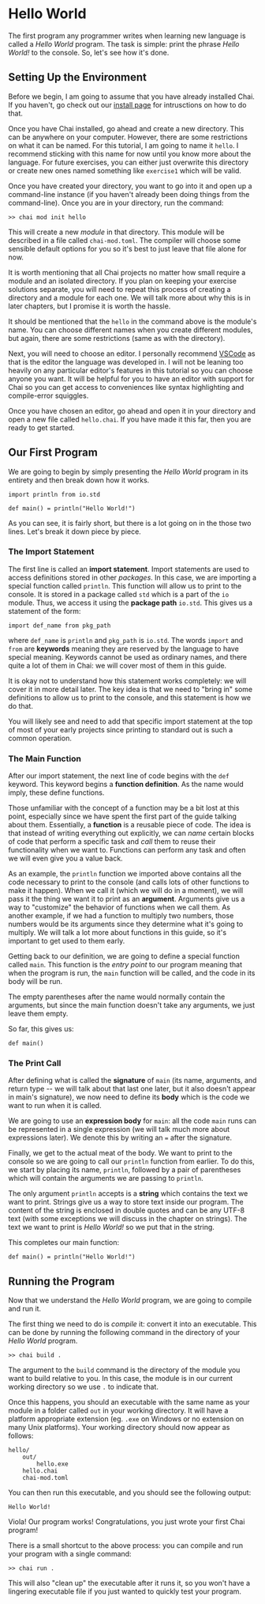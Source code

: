 # Hello World

The first program any programmer writes when learning new language is called a
*Hello World* program.  The task is simple: print the phrase *Hello World!* to
the console.  So, let's see how it's done.

## Setting Up the Environment

Before we begin, I am going to assume that you have already installed Chai.  If
you haven't, go check out our [install page](/install) for intrusctions on how
to do that.

Once you have Chai installed, go ahead and create a new directory.  This can be
anywhere on your computer.  However, there are some restrictions on what it can
be named.  For this tutorial, I am going to name it `hello`.  I recommend
sticking with this name for now until you know more about the language.  For
future exercises, you can either just overwrite this directory or create new
ones named something like `exercise1` which will be valid.  

Once you have created your directory, you want to go into it and open up a
command-line instance (if you haven't already been doing things from the
command-line).  Once you are in your directory, run the command:

```text
>> chai mod init hello
```

This will create a new *module* in that directory.  This module will be
described in a file called `chai-mod.toml`.  The compiler will choose some
sensible default options for you so it's best to just leave that file alone for
now.

It is worth mentioning that all Chai projects no matter how small require a
module and an isolated directory.  If you plan on keeping your exercise
solutions separate, you will need to repeat this process of creating a directory
and a module for each one.  We will talk more about why this is in later
chapters, but I promise it is worth the hassle. 

It should be mentioned that the `hello` in the command above is the module's
name. You can choose different names when you create different modules, but
again, there are some restrictions (same as with the directory).  

Next, you will need to choose an editor.  I personally recommend
[VSCode](https://code.visualstudio.com/) as that is the editor the language was
developed in.  I will not be leaning too heavily on any particular editor's
features in this tutorial so you can choose anyone you want.  It will be helpful
for you to have an editor with support for Chai so you can get access to
conveniences like syntax highlighting and compile-error squiggles.

Once you have chosen an editor, go ahead and open it in your directory and open
a new file called `hello.chai`.  If you have made it this far, then you are
ready to get started.

## Our First Program

We are going to begin by simply presenting the *Hello World* program in its
entirety and then break down how it works.

    import println from io.std

    def main() = println("Hello World!")

As you can see, it is fairly short, but there is a lot going on in the those
two lines.  Let's break it down piece by piece.

### The Import Statement

The first line is called an **import statement**.  Import statements are used to
access definitions stored in other *packages*.  In this case, we are importing a
special function called `println`.  This function will allow us to print to the
console.  It is stored in a package called `std` which is a part of the `io`
module.  Thus, we access it using the **package path** `io.std`.  This gives
us a statement of the form:

    import def_name from pkg_path

where `def_name` is `println` and `pkg_path` is `io.std`.  The words `import`
and `from` are **keywords** meaning they are reserved by the language to have
special meaning.  Keywords cannot be used as ordinary names, and there quite a
lot of them in Chai: we will cover most of them in this guide.

It is okay not to understand how this statement works completely: we will cover it
in more detail later.  The key idea is that we need to "bring in" some definitions
to allow us to print to the console, and this statement is how we do that.  

You will likely see and need to add that specific import statement at the top of
most of your early projects since printing to standard out is such a common
operation.  

### The Main Function

After our import statement, the next line of code begins with the `def` keyword.
This keyword begins a **function definition**.  As the name would imply, these
define functions.  

Those unfamiliar with the concept of a function may be a bit lost at this point,
especially since we have spent the first part of the guide talking about them.
Essentially, a **function** is a reusable piece of code.  The idea is that
instead of writing everything out explicitly, we can *name* certain blocks of
code that perform a specific task and *call* them to reuse their functionality
when we want to.  Functions can perform any task and often we will even give you
a value back.  

As an example, the `println` function we imported above contains all the code
necessary to print to the console (and calls lots of other functions to make it
happen). When we call it (which we will do in a moment), we will pass it the
thing we want it to print as an **argument**.  Arguments give us a way to
"customize" the behavior of functions when we call them. As another example, if
we had a function to multiply two numbers, those numbers would be its arguments
since they determine what it's going to multiply. We will talk a lot more about
functions in this guide, so it's important to get used to them early.

Getting back to our definition, we are going to define a special function called
`main`.  This function is the *entry point* to our program meaning that when
the program is run, the `main` function will be called, and the code in its body
will be run.  

The empty parentheses after the name would normally contain the arguments, but
since the main function doesn't take any arguments, we just leave them empty.

So far, this gives us:

    def main()

### The Print Call

After defining what is called the **signature** of `main` (its name, arguments,
and return type -- we will talk about that last one later, but it also doesn't
appear in main's signature), we now need to define its **body** which is the
code we want to run when it is called.

We are going to use an **expression body** for `main`: all the code `main` runs
can be represented in a single expression (we will talk much more about
expressions later).  We denote this by writing an `=` after the signature.

Finally, we get to the actual meat of the body.  We want to print to the console
so we are going to call our `println` function from earlier.  To do this,
we start by placing its name, `println`, followed by a pair of parentheses which
will contain the arguments we are passing to `println`. 

The only argument `println` accepts is a **string** which contains the text we
want to print.  Strings give us a way to store text inside our program. The
content of the string is enclosed in double quotes and can be any UTF-8 text
(with some exceptions we will discuss in the chapter on strings).  The text we
want to print is *Hello World!* so we put that in the string. 

This completes our main function:

    def main() = println("Hello World!")

## Running the Program

Now that we understand the *Hello World* program, we are going to compile and
run it.

The first thing we need to do is *compile* it: convert it into an executable.
This can be done by running the following command in the directory of your
*Hello World* program.

```text
>> chai build .
```

The argument to the `build` command is the directory of the module you want to
build relative to you.  In this case, the module is in our current working
directory so we use `.` to indicate that.

Once this happens, you should an executable with the same name as your module in
a folder called `out` in your working directory.  It will have a platform
appropriate extension (eg. `.exe` on Windows or no extension on many Unix
platforms).  Your working directory should now appear as follows:

```text
hello/
    out/
        hello.exe
    hello.chai
    chai-mod.toml
```

You can then run this executable, and you should see the following output:

```text
Hello World!
```

Viola!  Our program works!  Congratulations, you just wrote your first Chai
program!

<guide-exercise label="1.1"><guide-exercise/>

There is a small shortcut to the above process: you can compile and run your
program with a single command:

```text
>> chai run .
```

This will also "clean up" the executable after it runs it, so you won't have a
lingering executable file if you just wanted to quickly test your program.
